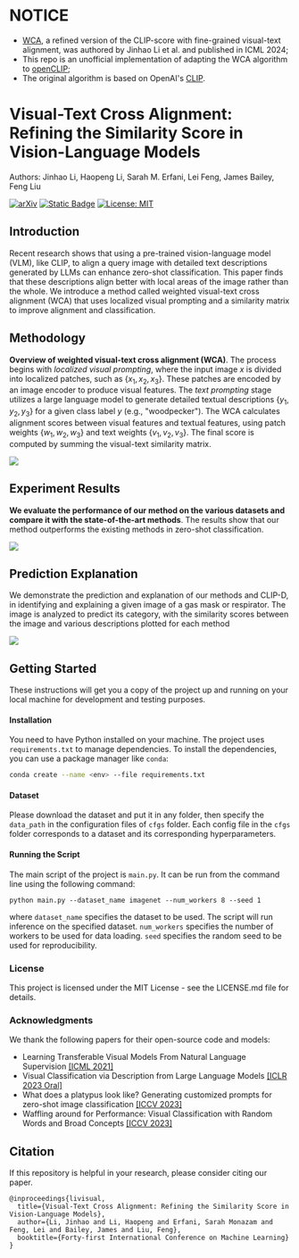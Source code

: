 # **NOTICE** 

- [WCA](https://github.com/JinhaoLee/WCA), a refined version of the CLIP-score with fine-grained visual-text alignment, was authored by Jinhao Li et al. and published in ICML 2024;
- This repo is an unofficial implementation of adapting the WCA algorithm to [openCLIP](https://github.com/mlfoundations/open_clip);
- The original algorithm is based on OpenAI's [CLIP](https://github.com/openai/CLIP).



# Visual-Text Cross Alignment: Refining the Similarity Score in Vision-Language Models

Authors: Jinhao Li, Haopeng Li, Sarah M. Erfani, Lei Feng, James Bailey, Feng Liu

[![arXiv](https://img.shields.io/badge/arXiv-1234.56789-b31b1b.svg)](https://arxiv.org/abs/2406.02915)
[![Static Badge](https://img.shields.io/badge/Pub-ICML'24-blue)](https://icml.cc/virtual/2024/poster/34359)
[![License: MIT](https://img.shields.io/badge/License-MIT-yellow.svg)](https://opensource.org/licenses/MIT)

## Introduction
Recent research shows that using a pre-trained vision-language model (VLM), like CLIP, to align a query image with detailed text descriptions generated by LLMs can enhance zero-shot classification. This paper finds that these descriptions align better with local areas of the image rather than the whole. We introduce a method called weighted visual-text cross alignment (WCA) that uses localized visual prompting and a similarity matrix to improve alignment and classification.

## Methodology
**Overview of weighted visual-text cross alignment (WCA)**. The process begins with *localized visual prompting*, where the input image $x$ is divided into localized patches, such as $\{x_1, x_2, x_3\}$. These patches are encoded by an image encoder to produce visual features. The *text prompting* stage utilizes a large language model to generate detailed textual descriptions $\{y_1, y_2, y_3\}$ for a given class label $y$ (e.g., "woodpecker"). The WCA calculates alignment scores between visual features and textual features, using patch weights $\{w_1, w_2, w_3\}$ and text weights $\{v_1, v_2, v_3\}$. The final score is computed by summing the visual-text similarity matrix.

![](images/methodology.png)

## Experiment Results
**We evaluate the performance of our method on the various datasets and compare it with the state-of-the-art methods**. The results show that our method outperforms the existing methods in zero-shot classification.

![](images/results.png)

## Prediction Explanation 
We demonstrate the prediction and explanation of our methods and CLIP-D, in identifying and explaining a given image of a gas mask or respirator. The image is analyzed to predict its category, with the similarity scores between the image and various descriptions plotted for each method

![](images/example.png)

## Getting Started

These instructions will get you a copy of the project up and running on your local machine for development and testing purposes.

#### Installation

You need to have Python installed on your machine. The project uses `requirements.txt` to manage dependencies. To install the dependencies, you can use a package manager like `conda`:

```bash
conda create --name <env> --file requirements.txt
```

#### Dataset
Please download the dataset and put it in any folder, then specify the `data_path` in the configuration files of `cfgs` folder. Each config file in the `cfgs` folder corresponds to a dataset and its corresponding hyperparameters.

#### Running the Script

The main script of the project is `main.py`. It can be run from the command line using the following command:
```
python main.py --dataset_name imagenet --num_workers 8 --seed 1
```
where `dataset_name` specifies the dataset to be used. The script will run inference on the specified dataset. `num_workers` specifies the number of workers to be used for data loading. `seed` specifies the random seed to be used for reproducibility.

### License

This project is licensed under the MIT License - see the LICENSE.md file for details.

### Acknowledgments

We thank the following papers for their open-source code and models:
- Learning Transferable Visual Models From Natural Language Supervision [[ICML 2021]](https://github.dev/openai/CLIP)  
- Visual Classification via Description from Large Language Models [[ICLR 2023 Oral]](https://github.com/sachit-menon/classify_by_description_release)
- What does a platypus look like? Generating customized prompts for zero-shot image classification [[ICCV 2023]](https://github.com/sarahpratt/CuPL)
- Waffling around for Performance: Visual Classification with Random Words and Broad Concepts [[ICCV 2023]](https://github.com/ExplainableML/WaffleCLIP)

## Citation

If this repository is helpful in your research, please consider citing our paper.
```
@inproceedings{livisual,
  title={Visual-Text Cross Alignment: Refining the Similarity Score in Vision-Language Models},
  author={Li, Jinhao and Li, Haopeng and Erfani, Sarah Monazam and Feng, Lei and Bailey, James and Liu, Feng},
  booktitle={Forty-first International Conference on Machine Learning}
}
```
